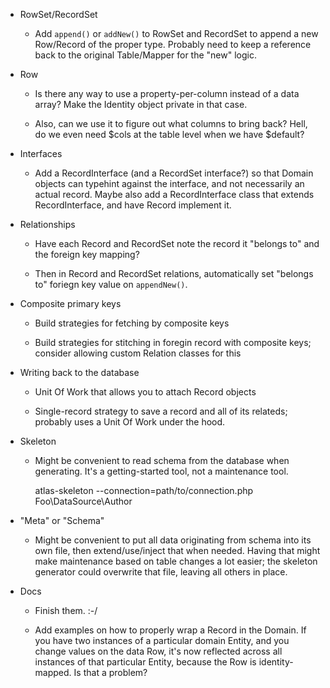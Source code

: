 - RowSet/RecordSet

    - Add `append()` or `addNew()` to RowSet and RecordSet to append a new Row/Record of the proper type. Probably need to keep a reference back to the original Table/Mapper for the "new" logic.

- Row

    - Is there any way to use a property-per-column instead of a data array? Make the Identity object private in that case.

    - Also, can we use it to figure out what columns to bring back? Hell, do we even need $cols at the table level when we have $default?

- Interfaces

    - Add a RecordInterface (and a RecordSet interface?) so that Domain objects can typehint against the interface, and not necessarily an actual record. Maybe also add a <Type>RecordInterface class that extends RecordInterface, and have <Type>Record implement it.

- Relationships

    - Have each Record and RecordSet note the record it "belongs to" and the foreign key mapping?

    - Then in Record and RecordSet relations, automatically set "belongs to" foriegn key value on `appendNew()`.

- Composite primary keys

    - Build strategies for fetching by composite keys

    - Build strategies for stitching in foregin record with composite keys; consider allowing custom Relation classes for this

- Writing back to the database

    - Unit Of Work that allows you to attach Record objects

    - Single-record strategy to save a record and all of its relateds; probably uses a Unit Of Work under the hood.

- Skeleton

    - Might be convenient to read schema from the database when generating. It's a getting-started tool, not a maintenance tool.

        atlas-skeleton --connection=path/to/connection.php Foo\\DataSource\\Author

- "Meta" or "Schema"

    - Might be convenient to put all data originating from schema into its own file, then extend/use/inject that when needed. Having that might make maintenance based on table changes a lot easier; the skeleton generator could overwrite that file, leaving all others in place.

- Docs

    - Finish them. :-/

    - Add examples on how to properly wrap a Record in the Domain. If you have two instances of a particular domain Entity, and you change values on the data Row, it's now reflected across all instances of that particular Entity, because the Row is identity-mapped. Is that a problem?
